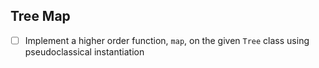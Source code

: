 ## Tree Map

- [ ] Implement a higher order function, `map`, on the given `Tree` class using pseudoclassical instantiation
